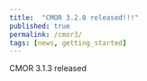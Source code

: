 ```yaml
---
title:  "CMOR 3.2.0 released!!!"
published: true
permalink: /cmor3/
tags: [news, getting_started]
---
```


CMOR 3.1.3 released

 

